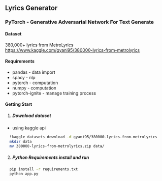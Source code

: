 ## Lyrics Generator 
### PyTorch - Generative Adversarial Network  For Text Generate

#### Dataset
380,000+ lyrics from MetroLyrics
https://www.kaggle.com/gyani95/380000-lyrics-from-metrolyrics

#### Requirements

* pandas - data import
* spacy - nlp
* pytorch - computation
* numpy - computation
* pytorch-ignite - manage training process

#### Getting Start

 1. ##### Download dataset

  * using kaggle api
  ```bash
    !kaggle datasets download -d gyani95/380000-lyrics-from-metrolyrics
    mkdir data
    mv 380000-lyrics-from-metrolyrics.zip data/
  ```
  2. ##### Python Requirements install and run
  ```bash
    pip install -r requirements.txt
    python app.py
  ```
